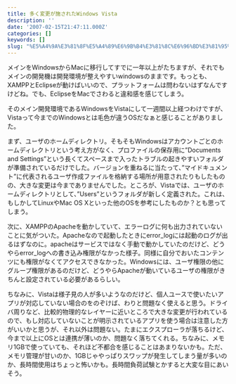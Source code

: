 ```yaml
---
title: 多く変更が施されたWindows Vista
description: ''
date: '2007-02-15T21:47:11.000Z'
categories: []
keywords: []
slug: "%E5%A4%9A%E3%81%8F%E5%A4%89%E6%9B%B4%E3%81%8C%E6%96%BD%E3%81%95%E3%82%8C%E3%81%9FWindows+Vista"
---
```

メインをWindowsからMacに移行してすでに一年以上がたちますが、それでもメインの開発機は開発環境が整えやすいwindowsのままです。もっとも、XAMPPとEclipseが動けばいいので、プラットフォームは問わないはずなんですけどね。でも、EclipseをMacでさわると違和感を感じてしまう。  
  
そのメイン開発環境であるWindowsをVistaにして一週間以上経つわけですが、Vistaって今までのWindowsとは毛色が違うOSだなぁと感じることがありました。

まず、ユーザのホームディレクトリ。そもそもWindowsはアカウントごとのホームディレクトリという考え方がなく、プロファイルの保存用に”Documents and Settings”という長くてスペースまで入ったトラブルの起きやすいフォルダが準備されているだけでした。バージョンを重ねるに当たって、”マイドキュメント”に代表されるユーザ作成ファイルを格納する場所が用意されたりもしたものの、大きな変更は今までありませんでした。ところが、Vistaでは、ユーザのホームディレクトリとして、”Users”というフォルダが新しく定義された。これは、もしかしてLinuxやMac OS Xといった他のOSを参考にしたものか？とも思ってしまう。

次に、XAMPPのApacheを動かしていて、エラーログに何も出力されていないことに気がついた。Apacheなので起動したときにerror\_logには起動のログが出るはずなのに。apacheはサービスではなく手動で動かしていたのだけど、どうやらerror\_logへの書き込み権限がなかった様子。同様に自分でおいたコンテンツにも権限がなくてアクセスできなかった。Windowsには、ユーザ権限の他にグループ権限があるのだけど、どうやらApacheが動いているユーザの権限がきちんと設定されている必要があるらしい。

ちなみに、Vistaは様子見の人が多いようなのだけど、個人ユースで使いたいアプリが対応していない場合のをのぞけば、わりと問題なく使えると思う。ドライバ周りなど、比較的物理的なレイヤーに近いところで大きな変更が行われているので、もし対応していないことが明示されているアプリを使う場合は注意した方がいいかと思うが、それ以外は問題ない。たまにエクスプローラが落ちるけど、今まで以上にOSとは連携が薄いのか、問題なく落ちてくれる。ちなみに、メモリ1GBで使っていても、それほど不都合を感じることはあまりないかも。ただ、メモリ管理が甘いのか、1GBじゃやっぱりスワップが発生してしまう量が多いのか、長時間使用はちょっと怖いかも。長時間負荷試験とかすると大変な目にあいそう。